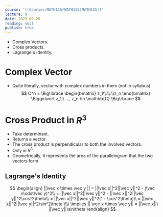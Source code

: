 ```yaml
---
course: '[[Courses/MATH115/MATH115|MATH115]]'
lecture: 8
date: 2023-09-20
reading: null
publish: true
---
```


- Complex Vectors.
- Cross products.
- Lagrange's Identity.
# Complex Vector
- Quite literally, vector with complex numbers in them (not in syllabus)
$$
C^n = \Big\lbrace 
\begin{bmatrix}
z_1\\.\\.\\z_n
\end{bmatrix}
\Biggm\vert z_1,\ ..., z_n \in \mathbb{C}
\Big\rbrace
$$
# Cross Product in $R^3$
- Take determinant.
- Returns a vector.
- The cross product is perpendicular to both the involved vectors.
- Only in $R^3$.
- Geometrically, it represents the area of the parallelogram that the two vectors form.
## Lagrange's Identity
$$
\begin{align}
||\vec x \times \vec y || = ||\vec x||^2||\vec y||^2 - (\vec x\cdot\vec y)^2\\
= ||\vec x||^2||\vec y||^2 - ||\vec x||^2||\vec y||^2\cos^2\theta\\
= ||\vec x||^2||\vec y||^2(1 - \cos^2\theta)\\
= ||\vec x||^2||\vec y||^2\sin^2\theta
\\\\
\implies || \vec x \times \vec y|| = ||\vec x||\ ||\vec y||\sin\theta
\end{align}
$$